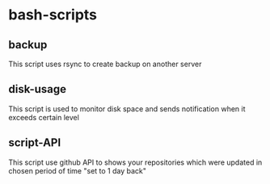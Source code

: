 # bash-scripts
## backup
This script uses rsync to create backup on another server 
## disk-usage
This script is used to monitor disk space and sends notification when it exceeds certain level
## script-API
 This script use github API to shows your repositories which were updated in chosen period of time "set to 1 day back"
